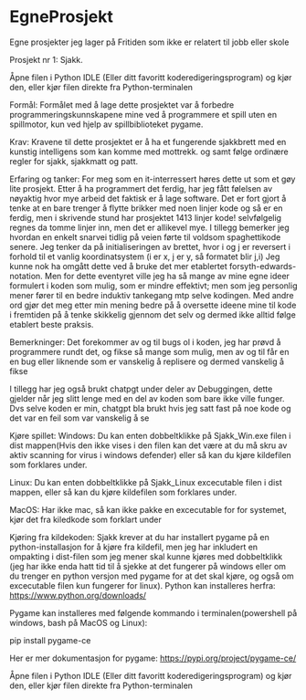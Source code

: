 # EgneProsjekt
Egne prosjekter jeg lager på Fritiden som ikke er relatert til jobb eller skole


Prosjekt nr 1:
Sjakk.


Åpne filen i Python IDLE (Eller ditt favoritt koderedigeringsprogram) og kjør den, eller kjør filen direkte fra Python-terminalen

Formål:
Formålet med å lage dette prosjektet var å forbedre programmeringskunnskapene mine ved å programmere et spill uten en spillmotor, kun ved hjelp av spillbiblioteket pygame.

Krav:
Kravene til dette prosjektet er å ha et fungerende sjakkbrett med en kunstig intelligens som kan komme med mottrekk. og samt følge ordinære regler for sjakk, sjakkmatt og patt.

Erfaring og tanker:
For meg som en it-interressert høres dette ut som et gøy lite prosjekt. Etter å ha programmert det ferdig, har jeg fått følelsen av nøyaktig hvor mye arbeid det faktisk er å lage software.
Det er fort gjort å tenke at en bare trenger å flytte brikker med noen linjer kode og så er en ferdig, men i skrivende stund har prosjektet 1413 linjer kode! selvfølgelig regnes da tomme linjer inn, men det er allikevel mye.
I tillegg bemerker jeg hvordan en enkelt snarvei tidlig på veien førte til voldsom spaghettikode senere. Jeg tenker da på initialiseringen av brettet, hvor i og j er reversert i forhold til et vanlig koordinatsystem (i er x, j er y, så formatet blir j,i)
Jeg kunne nok ha omgått dette ved å bruke det mer etablertet forsyth-edwards-notation. Men for dette eventyret ville jeg ha så mange av mine egne ideer formulert i koden som mulig, som er mindre effektivt;
men som jeg personlig mener fører til en bedre induktiv tankegang mtp selve kodingen. Med andre ord gjør det meg etter min mening bedre på å oversette ideene mine til kode i fremtiden på å tenke skikkelig gjennom det selv og dermed ikke alltid følge etablert beste praksis.

Bemerkninger:
Det forekommer av og til bugs ol i koden, jeg har prøvd å programmere rundt det, og fikse så mange som mulig, men av og til får en en bug eller liknende som er vanskelig å replisere og dermed vanskelig å fikse

I tillegg har jeg også brukt chatpgt under deler av Debuggingen, dette gjelder når jeg slitt lenge med en del av koden som bare ikke ville funger. Dvs selve koden er min, chatgpt bla brukt hvis jeg satt fast på noe kode og det var en feil som var vanskelig å se

Kjøre spillet:
Windows:
Du kan enten dobbeltklikke på Sjakk_Win.exe filen i dist mappen(Hvis den ikke vises i den filen kan det være at du må skru av aktiv scanning for virus i windows defender) eller så kan du kjøre kildefilen som forklares under.

Linux:
Du kan enten dobbeltklikke på Sjakk_Linux excecutable filen i dist mappen, eller så kan du kjøre kildefilen som forklares under.

MacOS:
Har ikke mac, så kan ikke pakke en excecutable for for systemet, kjør det fra kiledkode som forklart under

Kjøring fra kildekoden:
Sjakk krever at du har installert pygame på en python-installasjon for å kjøre fra kildefil, men jeg har inkludert en ompakting i dist-filen som jeg mener skal kunne kjøres med dobbeltklikk
(jeg har ikke enda hatt tid til å sjekke at det fungerer på windows eller om du trenger en python versjon med pygame for at det skal kjøre, og også om excecutable filen kun fungerer for linux).
Python kan installeres herfra:
https://www.python.org/downloads/

Pygame kan installeres med følgende kommando i terminalen(powershell på windows, bash på MacOS og Linux):

pip install pygame-ce

Her er mer dokumentasjon for pygame:
https://pypi.org/project/pygame-ce/

Åpne filen i Python IDLE (Eller ditt favoritt koderedigeringsprogram) og kjør den, eller kjør filen direkte fra Python-terminalen
